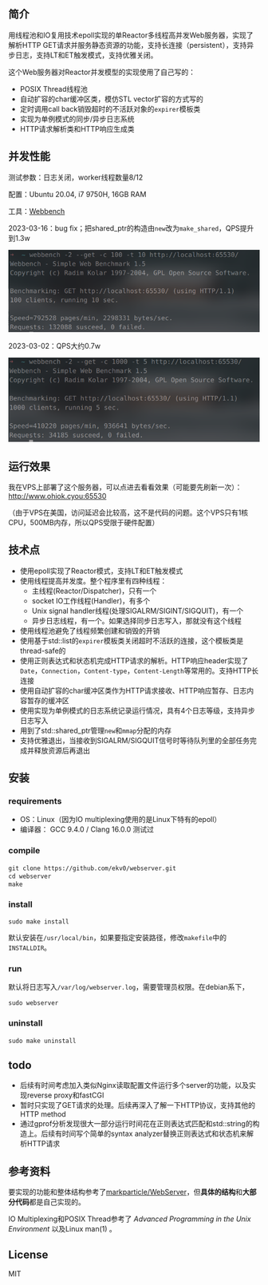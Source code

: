 ## 简介

用线程池和IO复用技术epoll实现的单Reactor多线程高并发Web服务器，实现了解析HTTP GET请求并服务静态资源的功能，支持长连接（persistent），支持异步日志，支持LT和ET触发模式，支持优雅关闭。

这个Web服务器对Reactor并发模型的实现使用了自己写的：

- POSIX Thread线程池
- 自动扩容的char缓冲区类，模仿STL vector扩容的方式写的
- 定时调用call back销毁超时的不活跃对象的`expirer`模板类
- 实现为单例模式的同步/异步日志系统
- HTTP请求解析类和HTTP响应生成类

## 并发性能

测试参数：日志关闭，worker线程数量8/12

配置：Ubuntu 20.04, i7 9750H, 16GB RAM

工具：[Webbench](http://home.tiscali.cz/~cz210552/webbench.html)

2023-03-16：bug fix；把shared_ptr的构造由`new`改为`make_shared`，QPS提升到1.3w

<img src="./screenshot/20230316/thread=12-accept=1-log=false/Screenshot_20230316_023923.png" alt="2.png" width="600" />

2023-03-02：QPS大约0.7w

<img src="./screenshot/20230302/1.png" alt="1.png" width="600" />

## 运行效果

我在VPS上部署了这个服务器，可以点进去看看效果（可能要先刷新一次）：<http://www.ohiok.cyou:65530>

（由于VPS在美国，访问延迟会比较高，这不是代码的问题。这个VPS只有1核CPU，500MB内存，所以QPS受限于硬件配置）

## 技术点

- 使用epoll实现了Reactor模式，支持LT和ET触发模式
- 使用线程提高并发度。整个程序里有四种线程：
  - 主线程(Reactor/Dispatcher)，只有一个
  - socket IO工作线程(Handler)，有多个
  - Unix signal handler线程(处理SIGALRM/SIGINT/SIGQUIT)，有一个
  - 异步日志线程，有一个。如果选择同步日志写入，那就没有这个线程
- 使用线程池避免了线程频繁创建和销毁的开销
- 使用基于std::list的`expirer`模板类关闭超时不活跃的连接，这个模板类是thread-safe的
- 使用正则表达式和状态机完成HTTP请求的解析。HTTP响应header实现了`Date`，`Connection`，`Content-type`，`Content-Length`等常用的。支持HTTP长连接
- 使用自动扩容的char缓冲区类作为HTTP请求接收、HTTP响应暂存、日志内容暂存的缓冲区
- 使用实现为单例模式的日志系统记录运行情况，具有4个日志等级，支持异步日志写入
- 用到了std::shared_ptr管理`new`和`mmap`分配的内存
- 支持优雅退出，当接收到SIGALRM/SIGQUIT信号时等待队列里的全部任务完成并释放资源后再退出

## 安装

### requirements

- OS：Linux（因为IO multiplexing使用的是Linux下特有的epoll）
- 编译器： GCC 9.4.0 / Clang 16.0.0 测试过

### compile

```shell
git clone https://github.com/ekv0/webserver.git
cd webserver
make
```

### install

```shell
sudo make install
```

默认安装在`/usr/local/bin`，如果要指定安装路径，修改`makefile`中的`INSTALLDIR`。

### run

默认将日志写入`/var/log/webserver.log`，需要管理员权限。在debian系下，

```shell
sudo webserver
```

### uninstall

```shell
sudo make uninstall
```

## todo

- 后续有时间考虑加入类似Nginx读取配置文件运行多个server的功能，以及实现reverse proxy和fastCGI
- 暂时只实现了GET请求的处理。后续再深入了解一下HTTP协议，支持其他的HTTP method
- 通过gprof分析发现很大一部分运行时间花在正则表达式匹配和std::string的构造上。后续有时间写个简单的syntax analyzer替换正则表达式和状态机来解析HTTP请求

## 参考资料

要实现的功能和整体结构参考了[markparticle/WebServer](https://github.com/markparticle/WebServer)，但**具体的结构**和**大部分代码**都是自己实现的。

IO Multiplexing和POSIX Thread参考了 *Advanced Programming in the Unix Environment* 以及Linux man(1) 。

## License

MIT